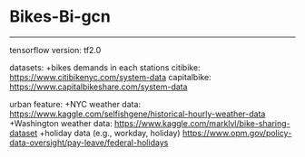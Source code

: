 # Bikes-Bi-gcn
 ------------------------
 tensorflow version: tf2.0
 
 datasets:
 +bikes demands in each stations
 citibike: https://www.citibikenyc.com/system-data
 capitalbike: https://www.capitalbikeshare.com/system-data
 
 urban feature:
 +NYC weather data: https://www.kaggle.com/selfishgene/historical-hourly-weather-data
	+Washington weather data: https://www.kaggle.com/marklvl/bike-sharing-dataset
	+holiday data (e.g., workday, holiday)
	https://www.opm.gov/policy-data-oversight/pay-leave/federal-holidays
